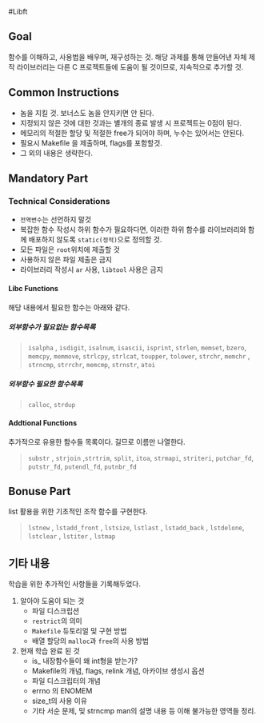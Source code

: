 #Libft

## Goal
함수를 이해하고, 사용법을 배우며, 재구성하는 것. 
해당 과제를 통해 만들어낸 자체 제작 라이브러리는 다른 C 프로젝트들에 도움이 될 것이므로, 지속적으로 추가할 것. 

## Common Instructions 
* 놈을 지킬 것. 보너스도 놈을 안지키면 안 된다.
* 지정되지 않은 것에 대한 것과는 별개의 종료 발생 시 프로젝트는 0점이 된다. 
* 메모리의 적절한 할당 및 적절한 free가 되어야 하며, 누수는 있어서는 안된다. 
* 필요시 Makefile 을 제출하며, flags를 포함할것. 
* 그 외의 내용은 생략한다. 

## Mandatory Part
### Technical Considerations 
* `전역변수`는 선언하지 말것
* 복잡한 함수 작성시 하위 함수가 필요하다면, 이러한 하위 함수를 라이브러리와 함께 배포하지 않도록 `static(정적)`으로 정의할 것.
* 모든 파일은 `root`위치에 제출할 것
* 사용하지 않은 파일 제출은 금지 
* 라이브러리 작성시 `ar` 사용, `libtool` 사용은 금지

#### Libc Functions
해당 내용에서 필요한 함수는 아래와 같다. 

##### 외부함수가 필요없는 함수목록
>   `isalpha` , `isdigit`, `isalnum`, `isascii`,
>   `isprint`, `strlen`, `memset`, `bzero`,  
>   `memcpy`, `memmove`, `strlcpy`, `strlcat`,
>   `toupper`, `tolower`, `strchr`, `memchr` ,  
>   `strncmp`, `strrchr`, `memcmp`, `strnstr`, `atoi`  


##### 외부함수 필요한 함수목록
>    `calloc`, `strdup`

#### Addtional Functions
추가적으로 유용한 함수들 목록이다. 길므로 이름만 나열한다. 

>    `substr` , `strjoin` ,`strtrim`, `split`, `itoa`,
>    `strmapi`, `striteri`, `putchar_fd`, `putstr_fd`, `putendl_fd`, `putnbr_fd`

## Bonuse Part
list 활용을 위한 기초적인 조작 함수를 구현한다. 
>    `lstnew` , `lstadd_front` , `lstsize`, `lstlast` , `lstadd_back` ,
>    `lstdelone`, `lstclear` , `lstiter` , `lstmap`	

## 기타 내용
학습을 위한 추가적인 사항들을 기록해두었다. 
1. 알아야 도움이 되는 것 
	- 파일 디스크립션 
	- `restrict`의 의미 
	- `Makefile` 듀토리얼 및 구현 방법 
	-  배열 할당의 `malloc`과 `free`의 사용 방법
2. 현재 학습 완료 된 것
	- is_ 내장함수들이 왜 int형을 받는가?
	- Makefile의 개념, flags, relink 개념, 아카이브 생성시 옵션 
	- 파일 디스크립터의 개념
	- errno 의 ENOMEM
	- size\_t의 사용 이유
	- 기타 서순 문제, 및 strncmp man의 설명 내용 등 이해 불가능한 영역들 정리. 
